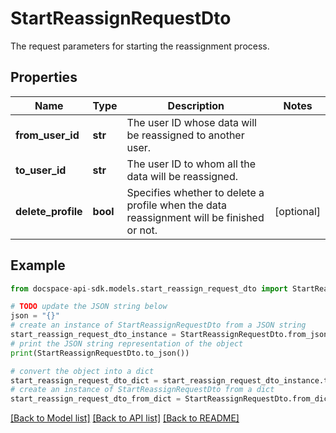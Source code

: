 # StartReassignRequestDto
The request parameters for starting the reassignment process.

## Properties

Name | Type | Description | Notes
------------ | ------------- | ------------- | -------------
**from_user_id** | **str** | The user ID whose data will be reassigned to another user. | 
**to_user_id** | **str** | The user ID to whom all the data will be reassigned. | 
**delete_profile** | **bool** | Specifies whether to delete a profile when the data reassignment will be finished or not. | [optional] 

## Example

```python
from docspace-api-sdk.models.start_reassign_request_dto import StartReassignRequestDto

# TODO update the JSON string below
json = "{}"
# create an instance of StartReassignRequestDto from a JSON string
start_reassign_request_dto_instance = StartReassignRequestDto.from_json(json)
# print the JSON string representation of the object
print(StartReassignRequestDto.to_json())

# convert the object into a dict
start_reassign_request_dto_dict = start_reassign_request_dto_instance.to_dict()
# create an instance of StartReassignRequestDto from a dict
start_reassign_request_dto_from_dict = StartReassignRequestDto.from_dict(start_reassign_request_dto_dict)
```
[[Back to Model list]](../README.md#documentation-for-models) [[Back to API list]](../README.md#documentation-for-api-endpoints) [[Back to README]](../README.md)


